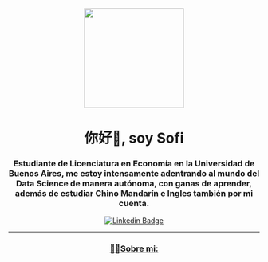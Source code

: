 <div id='header' align='center'>
    <img src='https://i.giphy.com/media/xT8qBgHkfCACqvjJny/giphy.webp' width='200'/>
    <h1 align='center'>你好👋, soy Sofi</h1>
    <h3 align='center'>Estudiante de Licenciatura en Economía en la Universidad de Buenos Aires, me estoy intensamente adentrando al mundo del Data Science de manera autónoma, con ganas de aprender, además de estudiar Chino Mandarín e Ingles también por mi cuenta.</h3>
<div id='badges' align='center'>
    <a href='https://www.linkedin.com/in/sofiabelencoria/' target='_blank'>
    <img src='https://img.shields.io/badge/LinkedIn-0077B5?style=for-the-badge&logo=linkedin&logoColor=white'
    alt='Linkedin Badge'/
</div>

        
---
### 👩‍💻Sobre mi:
<h14 align='left'>
    <p - 🌱 Me estoy intensamente adentrando al mundo del Data Science de manera autónoma </p>
<p - 💬 我正在學習普通話/Estoy estudiando Chino Mandarín por mi cuenta, and I'm learning English on my own too </p>
<p - 💻 Me gusta utilizar los recursos que me brinda la internet para aprender siempre cosas nuevas </p>
    </h4>
